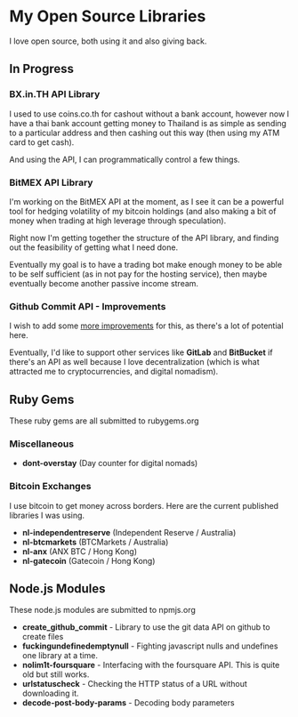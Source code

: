 # My Open Source Libraries

I love open source, both using it and also giving back.

## In Progress

### BX.in.TH API Library

I used to use coins.co.th for cashout without a bank account, however now I have a thai bank account getting money to Thailand is as simple as sending to a particular address and then cashing out this way (then using my ATM card to get cash).

And using the API, I can programmatically control a few things.


### BitMEX API Library

I'm working on the BitMEX API at the moment, as I see it can be a powerful tool for hedging volatility of my bitcoin holdings (and also making a bit of money when trading at high leverage through speculation).

Right now I'm getting together the structure of the API library, and finding out the feasibility of getting what I need done.

Eventually my goal is to have a trading bot make enough money to be able to be self sufficient (as in not pay for the hosting service), then maybe eventually become another passive income stream.

### Github Commit API - Improvements

I wish to add some [more improvements](https://github.com/nolim1t/create_github_commit/issues?q=is%3Aissue+is%3Aopen+label%3Aenhancement) for this, as there's a lot of potential here.

Eventually, I'd like to support other services like **GitLab** and **BitBucket** if there's an API as well because I love decentralization (which is what attracted me to cryptocurrencies, and digital nomadism).

## Ruby Gems

These ruby gems are all submitted to rubygems.org

### Miscellaneous

* **dont-overstay** (Day counter for digital nomads)

### Bitcoin Exchanges

I use bitcoin to get money across borders. Here are the current published libraries I was using.

* **nl-independentreserve** (Independent Reserve / Australia)
* **nl-btcmarkets** (BTCMarkets / Australia)
* **nl-anx** (ANX BTC / Hong Kong)
* **nl-gatecoin** (Gatecoin / Hong Kong)

## Node.js Modules

These node.js modules are submitted to npmjs.org

* **create_github_commit** - Library to use the git data API on github to create files
* **fuckingundefinedemptynull** - Fighting javascript nulls and undefines one library at a time.
* **nolim1t-foursquare** - Interfacing with the foursquare API. This is quite old but still works.
* **urlstatuscheck** - Checking the HTTP status of a URL without downloading it.
* **decode-post-body-params** - Decoding body parameters
